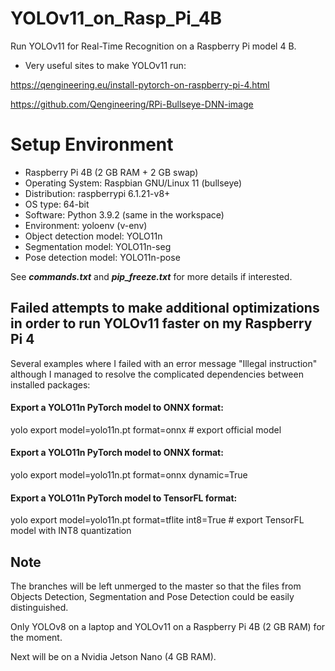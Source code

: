 # YOLOv11_on_Rasp_Pi_4B
Run YOLOv11 for Real-Time Recognition on a Raspberry Pi model 4 B.

* Very useful sites to make YOLOv11 run:

<https://qengineering.eu/install-pytorch-on-raspberry-pi-4.html>

<https://github.com/Qengineering/RPi-Bullseye-DNN-image>

## 

# Setup Environment
* Raspberry Pi 4B (2 GB RAM + 2 GB swap)
* Operating System: Raspbian GNU/Linux 11 (bullseye)
* Distribution: raspberrypi 6.1.21-v8+
* OS type: 64-bit
* Software: Python 3.9.2 (same in the workspace)
* Environment: yoloenv (v-env)
* Object detection model: YOLO11n
* Segmentation model: YOLO11n-seg
* Pose detection model: YOLO11n-pose

See **_commands.txt_** and **_pip_freeze.txt_** for more details if interested.

## Failed attempts to make additional optimizations in order to run YOLOv11 faster on my Raspberry Pi 4
Several examples where I failed with an error message "Illegal instruction" although I managed to resolve the complicated dependencies between installed packages:

#### Export a YOLO11n PyTorch model to ONNX format:
yolo export model=yolo11n.pt format=onnx  # export official model

#### Export a YOLO11n PyTorch model to ONNX format:
yolo export model=yolo11n.pt format=onnx dynamic=True

#### Export a YOLO11n PyTorch model to TensorFL format:
yolo export model=yolo11n.pt format=tflite int8=True   # export TensorFL model with INT8 quantization

## Note

The branches will be left unmerged to the master so that the files from Objects Detection, Segmentation and Pose Detection could be easily distinguished.

Only YOLOv8 on a laptop and YOLOv11 on a Raspberry Pi 4B (2 GB RAM) for the moment.

Next will be on a Nvidia Jetson Nano (4 GB RAM).
